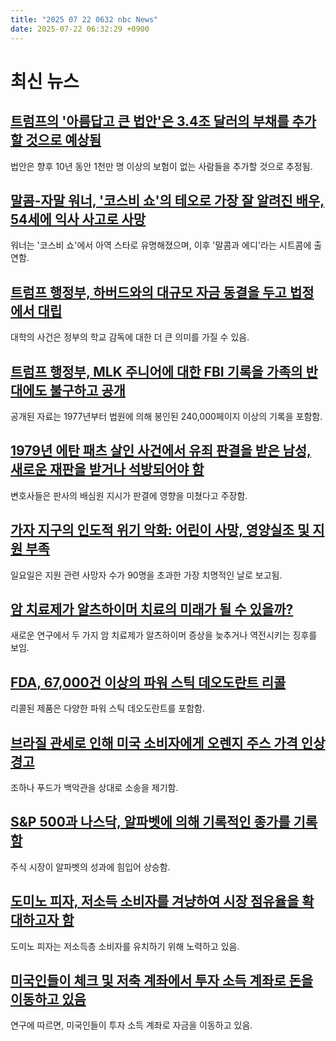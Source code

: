 ```yaml
---
title: "2025 07 22 0632 nbc News"
date: 2025-07-22 06:32:29 +0900
---
```


# 최신 뉴스 

## [트럼프의 '아름답고 큰 법안'은 3.4조 달러의 부채를 추가할 것으로 예상됨](https://www.nbcnews.com/politics/donald-trump/trumps-big-beautiful-bill-add-3-trillion-debt-cbo-says-rcna220004)
 법안은 향후 10년 동안 1천만 명 이상의 보험이 없는 사람들을 추가할 것으로 추정됨. 

## [말콤-자말 워너, '코스비 쇼'의 테오로 가장 잘 알려진 배우, 54세에 익사 사고로 사망](https://www.nbcnews.com/news/obituaries/malcolm-jamal-warner-actor-best-known-theo-cosby-show-dies-drowning-ac-rcna220055)
 워너는 '코스비 쇼'에서 아역 스타로 유명해졌으며, 이후 '말콤과 에디'라는 시트콤에 출연함. 

## [트럼프 행정부, 하버드와의 대규모 자금 동결을 두고 법정에서 대립](https://www.nbcnews.com/news/us-news/trump-administration-harvard-court-funding-freeze-rcna219967)
 대학의 사건은 정부의 학교 감독에 대한 더 큰 의미를 가질 수 있음. 

## [트럼프 행정부, MLK 주니어에 대한 FBI 기록을 가족의 반대에도 불구하고 공개](https://www.nbcnews.com/news/us-news/trump-administration-released-fbi-records-mlk-jr-familys-opposition-rcna220125)
 공개된 자료는 1977년부터 법원에 의해 봉인된 240,000페이지 이상의 기록을 포함함. 

## [1979년 에탄 패츠 살인 사건에서 유죄 판결을 받은 남성, 새로운 재판을 받거나 석방되어야 함](https://www.nbcnews.com/news/us-news/man-convicted-1979-kidnap-murder-etan-patz-must-new-trial-freed-appeal-rcna220068)
 변호사들은 판사의 배심원 지시가 판결에 영향을 미쳤다고 주장함. 

## [가자 지구의 인도적 위기 악화: 어린이 사망, 영양실조 및 지원 부족](https://www.nbcnews.com/world/middle-east/gaza-starvation-israel-children-dying-malnutrition-rcna219941)
 일요일은 지원 관련 사망자 수가 90명을 초과한 가장 치명적인 날로 보고됨. 

## [암 치료제가 알츠하이머 치료의 미래가 될 수 있을까?](https://www.nbcnews.com/health/health-news/cancer-drugs-future-alzheimers-treatment-rcna219581)
 새로운 연구에서 두 가지 암 치료제가 알츠하이머 증상을 늦추거나 역전시키는 징후를 보임. 

## [FDA, 67,000건 이상의 파워 스틱 데오도란트 리콜](https://www.nbcnews.com/health/recall/67000-cases-power-stick-deodorant-recalled-know-rcna219945)
 리콜된 제품은 다양한 파워 스틱 데오도란트를 포함함. 

## [브라질 관세로 인해 미국 소비자에게 오렌지 주스 가격 인상 경고](https://www.nbcnews.com/business/business-news/orange-juice-importer-warns-higher-prices-for-americans-brazil-tariffs-rcna220088)
 조하나 푸드가 백악관을 상대로 소송을 제기함. 

## [S&P 500과 나스닥, 알파벳에 의해 기록적인 종가를 기록함](https://www.nbcnews.com/business/markets/sp-500-nasdaq-notch-record-high-closes-lifted-alphabet-rcna220070)
 주식 시장이 알파벳의 성과에 힘입어 상승함. 

## [도미노 피자, 저소득 소비자를 겨냥하여 시장 점유율을 확대하고자 함](https://www.nbcnews.com/business/consumer/dominos-pizza-attracts-low-income-consumers-rcna220061)
 도미노 피자는 저소득층 소비자를 유치하기 위해 노력하고 있음. 

## [미국인들이 체크 및 저축 계좌에서 투자 소득 계좌로 돈을 이동하고 있음](https://www.nbcnews.com/business/consumer/americans-shift-money-checking-savings-accounts-investment-income-stud-rcna220071)
 연구에 따르면, 미국인들이 투자 소득 계좌로 자금을 이동하고 있음.